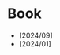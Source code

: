 # Book
- [2024/09] **[](https://github.com/HandsOnLLM/Hands-On-Large-Language-Models)**
- [2024/01] **[](https://nvlpubs.nist.gov/nistpubs/ai/NIST.AI.100-2e2023.pdf)**
